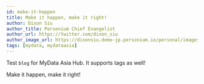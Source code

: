 ```yaml
---
id: make-it-happen
title: Make it happen, make it right!
author: Dixon Siu
author_title: Personium Chief Evangelist
author_url: https://twitter.com/dixon_siu
author_image_url: https://dixonsiu.demo-jp.personium.io/personal/images/2018-04-17_23-11-05_906.jpg
tags: [mydata, mydataasia]
---
```


Test `blog` for MyData Asia Hub. It supports tags as well!

Make it happen, make it right!

